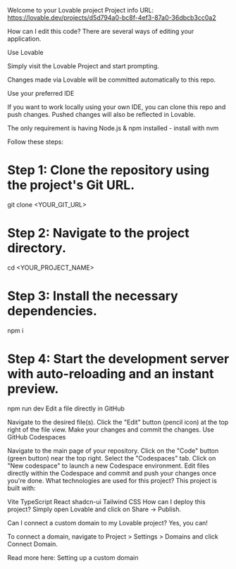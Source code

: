 Welcome to your Lovable project
Project info
URL: https://lovable.dev/projects/d5d794a0-bc8f-4ef3-87a0-36dbcb3cc0a2

How can I edit this code?
There are several ways of editing your application.

Use Lovable

Simply visit the Lovable Project and start prompting.

Changes made via Lovable will be committed automatically to this repo.

Use your preferred IDE

If you want to work locally using your own IDE, you can clone this repo and push changes. Pushed changes will also be reflected in Lovable.

The only requirement is having Node.js & npm installed - install with nvm

Follow these steps:

# Step 1: Clone the repository using the project's Git URL.
git clone <YOUR_GIT_URL>

# Step 2: Navigate to the project directory.
cd <YOUR_PROJECT_NAME>

# Step 3: Install the necessary dependencies.
npm i

# Step 4: Start the development server with auto-reloading and an instant preview.
npm run dev
Edit a file directly in GitHub

Navigate to the desired file(s).
Click the "Edit" button (pencil icon) at the top right of the file view.
Make your changes and commit the changes.
Use GitHub Codespaces

Navigate to the main page of your repository.
Click on the "Code" button (green button) near the top right.
Select the "Codespaces" tab.
Click on "New codespace" to launch a new Codespace environment.
Edit files directly within the Codespace and commit and push your changes once you're done.
What technologies are used for this project?
This project is built with:

Vite
TypeScript
React
shadcn-ui
Tailwind CSS
How can I deploy this project?
Simply open Lovable and click on Share -> Publish.

Can I connect a custom domain to my Lovable project?
Yes, you can!

To connect a domain, navigate to Project > Settings > Domains and click Connect Domain.

Read more here: Setting up a custom domain